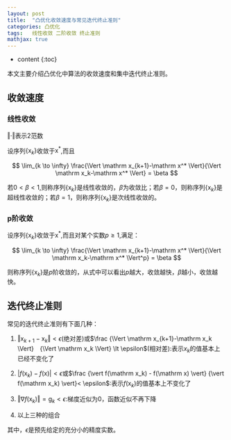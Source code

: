```yaml
---
layout: post
title:  "凸优化收敛速度与常见迭代终止准则"
categories: 凸优化  
tags:   线性收敛 二阶收敛 终止准则
mathjax: true
---
```


* content
{:toc}

本文主要介绍凸优化中算法的收敛速度和集中迭代终止准则。





## 收敛速度

### 线性收敛

$\Vert \cdot \Vert$表示2范数

设序列$\{ \mathrm x_k \}$收敛于$\mathrm x^*$,而且


$$
\lim_{k \to \infty} \frac{\Vert \mathrm x_{k+1}-\mathrm x^* \Vert}{\Vert \mathrm x_k-\mathrm x^* \Vert} = \beta 
$$

若$0 \lt \beta \lt 1$,则称序列$\{ \mathrm x_k \}$是线性收敛的，$\beta$为收敛比；若$\beta = 0$，则称序列$\{ \mathrm x_k \}$是超线性收敛的；若$\beta = 1$，则称序列$\{ \mathrm x_k \}$是次线性收敛的。

### p阶收敛

设序列$\{ \mathrm x_k \}$收敛于$\mathrm x^*$,而且对某个实数$p\ge 1$,满足：

$$
\lim_{k \to \infty} \frac{\Vert \mathrm x_{k+1}-\mathrm x^* \Vert}{\Vert \mathrm x_k-\mathrm x^* \Vert^p} = \beta 
$$

则称序列$\{ \mathrm x_k \}$是$p$阶收敛的，从式中可以看出$p$越大，收敛越快，$\beta$越小，收敛越快。

## 迭代终止准则

常见的迭代终止准则有下面几种：

1. $\Vert \mathrm x_{k+1}-\mathrm x_k \Vert \lt \epsilon$(绝对差)或$\frac {\Vert \mathrm x_{k+1}-\mathrm x_k \Vert}　{\Vert \mathrm x_k \Vert} \lt \epsilon$(相对差):表示$x_k$的值基本上已经不变化了

2. $\vert f(\mathrm x_k) - f(\mathrm x) \vert < \epsilon$或$\frac {\vert f(\mathrm x_k) - f(\mathrm x) \vert} {\vert f(\mathrm x_k) \vert}< \epsilon$:表示$f(\mathrm x_k)$的值基本上不变化了

3. $\Vert \nabla f(\mathrm x_k) \Vert = \mathrm g_k \lt \epsilon$:梯度近似为0，函数近似不再下降

4. 以上三种的组合

其中，$\epsilon$是预先给定的充分小的精度实数。 

